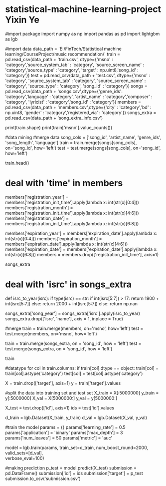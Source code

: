 # statistical-machine-learning-project  Yixin Ye

#import package
import numpy as np
import pandas as pd
import lightgbm as lgb

#import data
data_path = 'E:/FinTech/Statistical machine learning/CourseProject/music recommendation/'
train = pd.read_csv(data_path + 'train.csv', dtype={'msno' : 'category','source_system_tab' : 'category',
                                                    'source_screen_name' : 'category','source_type' : 'category',
                                                  'target' : np.uint8,'song_id' : 'category'})
test = pd.read_csv(data_path + 'test.csv', dtype={'msno' : 'category', 'source_system_tab' : 'category',
                                                'source_screen_name' : 'category', 'source_type' : 'category',
                                                'song_id' : 'category'})
songs = pd.read_csv(data_path + 'songs.csv',dtype={'genre_ids': 'category','language' : 'category',
                                                  'artist_name' : 'category','composer' : 'category',
                                                  'lyricist' : 'category','song_id' : 'category'})
members = pd.read_csv(data_path + 'members.csv',dtype={'city' : 'category','bd' : np.uint8,
                                                      'gender' : 'category','registered_via' : 'category'})
songs_extra = pd.read_csv(data_path + 'song_extra_info.csv')

print(train.shape)
print(train['msno'].value_counts())


#data mining
#merge data
song_cols = ['song_id', 'artist_name', 'genre_ids', 'song_length', 'language']
train = train.merge(songs[song_cols], on='song_id', how='left')
test = test.merge(songs[song_cols], on='song_id', how='left')

train.head()


# deal with 'time' in members
members['registration_year'] = members['registration_init_time'].apply(lambda x: int(str(x)[0:4]))
members['registration_month'] = members['registration_init_time'].apply(lambda x: int(str(x)[4:6]))
members['registration_date'] = members['registration_init_time'].apply(lambda x: int(str(x)[6:8]))

members['expiration_year'] = members['expiration_date'].apply(lambda x: int(str(x)[0:4]))
members['expiration_month'] = members['expiration_date'].apply(lambda x: int(str(x)[4:6]))
members['expiration_date'] = members['expiration_date'].apply(lambda x: int(str(x)[6:8]))
members = members.drop(['registration_init_time'], axis=1)

songs_extra

# deal with 'isrc' in songs_extra
def isrc_to_year(isrc):
    if type(isrc) == str:
        if int(isrc[5:7]) > 17:
            return 1900 + int(isrc[5:7])
        else:
            return 2000 + int(isrc[5:7])
    else:
        return np.nan
        
songs_extra['song_year'] = songs_extra['isrc'].apply(isrc_to_year)
songs_extra.drop(['isrc', 'name'], axis = 1, inplace = True)

#merge
train = train.merge(members, on='msno', how='left')
test = test.merge(members, on='msno', how='left')

train = train.merge(songs_extra, on = 'song_id', how = 'left')
test = test.merge(songs_extra, on = 'song_id', how = 'left')

train

#datatype
for col in train.columns:
    if train[col].dtype == object:
        train[col] = train[col].astype('category')
        test[col] = test[col].astype('category')
        
X = train.drop(['target'], axis=1)
y = train['target'].values


#split the data into training set and test set
X_train = X[:5000000]
y_train = y[:5000000]
X_val = X[5000000:]
y_val = y[5000000:]

X_test = test.drop(['id'], axis=1)
ids = test['id'].values

d_train = lgb.Dataset(X_train, y_train)
d_val = lgb.Dataset(X_val, y_val)

#train the model
params = {}
params['learning_rate'] = 0.5
params['application'] = 'binary'
params['max_depth'] = 3
params['num_leaves'] = 50
params['metric'] = 'auc'

model = lgb.train(params, train_set=d_train, num_boost_round=2000, valid_sets=[d_val], \
verbose_eval=100)

#making prediction
p_test = model.predict(X_test)
submission = pd.DataFrame()
submission['id'] = ids
submission['target'] = p_test
submission.to_csv('submission.csv')
